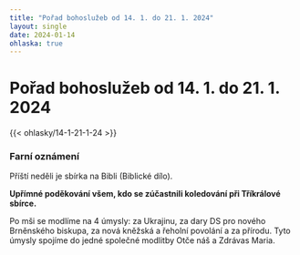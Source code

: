 ```yaml
---
title: "Pořad bohoslužeb od 14. 1. do 21. 1. 2024"
layout: single
date: 2024-01-14
ohlaska: true
---
```

# Pořad bohoslužeb od 14. 1. do 21. 1. 2024

{{< ohlasky/14-1-21-1-24 >}}

### Farní oznámení

Příští neděli je sbírka na Bibli (Biblické dílo).

**Upřímné poděkování všem, kdo se zúčastnili koledování při Tříkrálové sbírce.**

Po mši se modlíme na 4 úmysly: za Ukrajinu, za dary DS pro nového Brněnského biskupa, za nová kněžská a řeholní povolání a za přírodu. Tyto úmysly spojíme do jedné společné modlitby Otče náš a Zdrávas Maria.